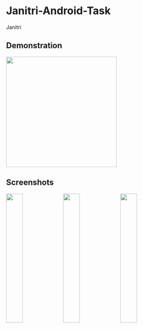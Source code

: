 # Janitri-Android-Task

Janitri 

## Demonstration

<img src="https://github.com/shreyxnsh/Tiimi/blob/master/tiimi_gif.gif" width="300">

## Screenshots

<img src="[https://user-images.githubusercontent.com/88729972/216106148-718b1de7-ab1e-46ca-bfc1-7df4a7090893.png](https://github.com/shreyxnsh/Janitri-Android-Task/assets/88729972/36f88a96-c6be-4eee-a277-7c4c430060f5)" width="30%"></img> 
<img src="https://user-images.githubusercontent.com/88729972/216106164-043e2496-57fa-49cf-839e-f3ae5184e65e.png" width="30%"></img> 
<img src="https://user-images.githubusercontent.com/88729972/216106167-dc2d89a3-006c-4469-8489-d74a4bc8b61c.png" width="30%"></img> 
